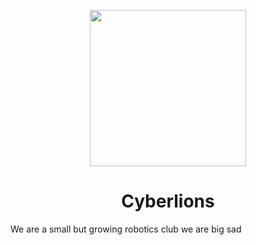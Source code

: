 <p align="center"><img src="" height="250"></p>

<h1 align="center">Cyberlions</h1>

We are a small but growing robotics club
we are big sad

